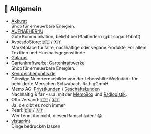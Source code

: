 ## 🏪 Allgemein
* [Akkurat](https://akkurat-gsv.de/shop)\
Shop für erneuerbare Energien.
* [AUFNAEHER4U](https://aufnaeher4u.de/)\
Gute Kommunikation, beliebt bei Pfadfindern (gibt sogar Rabatt)
* AvocadoStore: [🇩🇪](https://www.avocadostore.de) / [🇦🇹](https://www.avocadostore.at)\
Marketplace für faire, nachhaltige oder vegane Produkte, vor allem Textilien und Haushaltsgegenstände.
* [Galaxus](https://www.galaxus.de)
* Gartenkraftwerke: [Gartenkraftwerke](https://gartenkraftwerke.de)\
Shop für erneuerbare Energien.
* [Kennzeichenprofis.de](https://kennzeichenprofis.de)\
Günstige Nummernschilder von der Lebenshilfe Werkstätte für behinderte Menschen Schwabach-Roth gGmbH.
* Memo AG: [Privatkunden](https://www.memolife.de/) / [Geschäftskunden](https://www.memo.de/)\
Nachhaltig & fair - u.a. mit der [MemoBox](https://nachhaltigkeit.memo.de/umwelt-klima/logistik/memo-box/) und [Radlogistik](https://www.memoworld.de/radlogistik/).
* Otto Versand: [🇩🇪](https://otto.de) / [🇦🇹](https://otto.at)\
Ja, die gibt es noch immer.
* Pearl: [🇩🇪](https://www.pearl.de) / [🇦🇹](https://www.pearl.at)\
Wer kennt ihn nicht, diesen Ramschladen! 😂.
* [vistaprint](https://www.vistaprint.com/)\
Dinge bedrucken lassen

